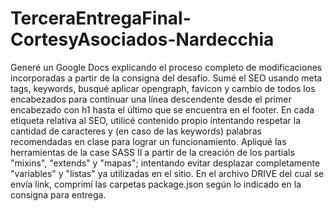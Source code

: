 # TerceraEntregaFinal-CortesyAsociados-Nardecchia
Generé un Google Docs explicando el proceso completo de modificaciones incorporadas a partir de la consigna del desafío. Sumé el SEO usando meta tags, keywords, busqué aplicar opengraph, favicon y cambio de todos los encabezados para continuar una línea descendente desde el primer encabezado con h1 hasta el último que se encuentra en el footer. 
En cada etiqueta relativa al SEO, utilicé contenido propio intentando respetar la cantidad de caracteres y (en caso de las keywords) palabras recomendadas en clase para lograr un funcionamiento. 
Apliqué las herramientas de la case SASS II a partir de la creación de los partials "mixins", "extends" y "mapas"; intentando evitar desplazar completamente "variables" y "listas" ya utilizadas en el sitio.
En el archivo DRIVE del cual se envía link, comprimí las carpetas package.json según lo indicado en la consigna para entrega. 
